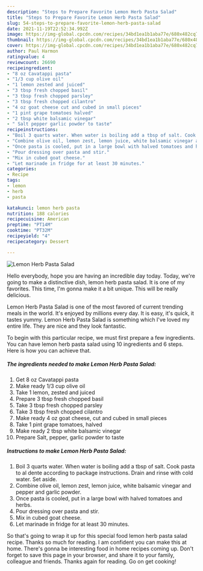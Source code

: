 ```yaml
---
description: "Steps to Prepare Favorite Lemon Herb Pasta Salad"
title: "Steps to Prepare Favorite Lemon Herb Pasta Salad"
slug: 54-steps-to-prepare-favorite-lemon-herb-pasta-salad
date: 2021-11-19T22:52:34.992Z
image: https://img-global.cpcdn.com/recipes/34bd1ea1b1aba77e/680x482cq70/lemon-herb-pasta-salad-recipe-main-photo.jpg
thumbnail: https://img-global.cpcdn.com/recipes/34bd1ea1b1aba77e/680x482cq70/lemon-herb-pasta-salad-recipe-main-photo.jpg
cover: https://img-global.cpcdn.com/recipes/34bd1ea1b1aba77e/680x482cq70/lemon-herb-pasta-salad-recipe-main-photo.jpg
author: Paul Harmon
ratingvalue: 4
reviewcount: 26690
recipeingredient:
- "8 oz Cavatappi pasta"
- "1/3 cup olive oil"
- "1 lemon zested and juiced"
- "3 tbsp fresh chopped basil"
- "3 tbsp fresh chopped parsley"
- "3 tbsp fresh chopped cilantro"
- "4 oz goat cheese cut and cubed in small pieces"
- "1 pint grape tomatoes halved"
- "2 tbsp white balsamic vinegar"
- " Salt pepper garlic powder to taste"
recipeinstructions:
- "Boil 3 quarts water. When water is boiling add a tbsp of salt. Cook pasta to al dente according to package instructions. Drain and rinse with cold water. Set aside."
- "Combine olive oil, lemon zest, lemon juice, white balsamic vinegar and pepper and garlic powder."
- "Once pasta is cooled, put in a large bowl with halved tomatoes and herbs."
- "Pour dressing over pasta and stir."
- "Mix in cubed goat cheese."
- "Let marinade in fridge for at least 30 minutes."
categories:
- Recipe
tags:
- lemon
- herb
- pasta

katakunci: lemon herb pasta 
nutrition: 188 calories
recipecuisine: American
preptime: "PT14M"
cooktime: "PT32M"
recipeyield: "4"
recipecategory: Dessert

---
```



![Lemon Herb Pasta Salad](https://img-global.cpcdn.com/recipes/34bd1ea1b1aba77e/680x482cq70/lemon-herb-pasta-salad-recipe-main-photo.jpg)

Hello everybody, hope you are having an incredible day today. Today, we're going to make a distinctive dish, lemon herb pasta salad. It is one of my favorites. This time, I'm gonna make it a bit unique. This will be really delicious.

Lemon Herb Pasta Salad is one of the most favored of current trending meals in the world. It's enjoyed by millions every day. It is easy, it's quick, it tastes yummy. Lemon Herb Pasta Salad is something which I've loved my entire life. They are nice and they look fantastic.




To begin with this particular recipe, we must first prepare a few ingredients. You can have lemon herb pasta salad using 10 ingredients and 6 steps. Here is how you can achieve that.

<!--inarticleads1-->

##### The ingredients needed to make Lemon Herb Pasta Salad:

1. Get 8 oz Cavatappi pasta
1. Make ready 1/3 cup olive oil
1. Take 1 lemon, zested and juiced
1. Prepare 3 tbsp fresh chopped basil
1. Take 3 tbsp fresh chopped parsley
1. Take 3 tbsp fresh chopped cilantro
1. Make ready 4 oz goat cheese, cut and cubed in small pieces
1. Take 1 pint grape tomatoes, halved
1. Make ready 2 tbsp white balsamic vinegar
1. Prepare  Salt, pepper, garlic powder to taste




<!--inarticleads2-->

##### Instructions to make Lemon Herb Pasta Salad:

1. Boil 3 quarts water. When water is boiling add a tbsp of salt. Cook pasta to al dente according to package instructions. Drain and rinse with cold water. Set aside.
1. Combine olive oil, lemon zest, lemon juice, white balsamic vinegar and pepper and garlic powder.
1. Once pasta is cooled, put in a large bowl with halved tomatoes and herbs.
1. Pour dressing over pasta and stir.
1. Mix in cubed goat cheese.
1. Let marinade in fridge for at least 30 minutes.




So that's going to wrap it up for this special food lemon herb pasta salad recipe. Thanks so much for reading. I am confident you can make this at home. There's gonna be interesting food in home recipes coming up. Don't forget to save this page in your browser, and share it to your family, colleague and friends. Thanks again for reading. Go on get cooking!
